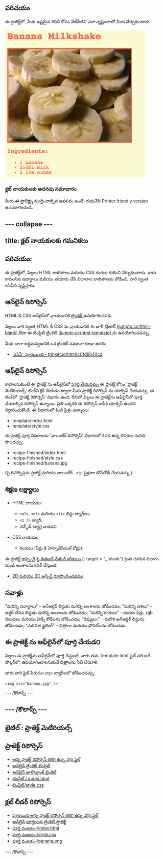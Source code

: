 ## పరిచయం

ఈ ప్రాజెక్ట్‌లో, మీకు ఇష్టమైన రెసిపీ కోసం వెబ్‌పేజీని ఎలా సృష్టించాలో మీరు నేర్చుకుంటారు.

![స్క్రీన్ షాట్](images/recipe-final.png)

### క్లబ్ నాయకులకు అదనపు సమాచారం

మీరు ఈ ప్రాజెక్ట్ను ముద్రించాల్సిన అవసరం ఉంటే, దయచేసి [Printer friendly version](https://projects.raspberrypi.org/en/projects/recipe/print) ఉపయోగించండి.

## \--- collapse \---

## title: క్లబ్ నాయకులకు గమనికలు

## పరిచయం:

ఈ ప్రాజెక్ట్‌లో, పిల్లలు HTML జాబితాలు మరియు CSS రంగుల గురించి నేర్చుకుంటారు. వారు కావలసిన పదార్థాలు మరియు తయారు చేసే విధానాల జాబితాలను జోడించి, వారి స్వంత రెసిపీని సృష్టిస్తారు.

## ఆన్‌లైన్ రిసోర్సెస్

HTML & CSS ఆన్‌లైన్‌లో వ్రాయడానికి [ట్రింకెట్ ](https://trinket.io/) ఉపయోగించ౦డి.

పిల్లలు వారి స్వంత HTML & CSS ను వ్రాయడానికి ఈ ఖాళీ ట్రింకెట్ [ (jumpto.cc/html-blank) ](http://jumpto.cc/html-blank) లేదా ఈ టెంప్లేట్ ట్రింకెట్ [ (jumpto.cc/html-template) ](http://jumpto.cc/html-template) ను ఉపయోగించవచ్చు.

మీకు బాగా అర్థమవ్వడానికి ఒక ట్రింకెట్ నముానా కుాడా ఉ౦ది:

+ ['రెసిపీ' పూర్తయింది - trinket.io/html/c0fd9b40cd](https://trinket.io/html/c0fd9b40cd)

## ఆఫ్‌లైన్ రిసోర్సెస్

కావాలనుకుంటే ఈ ప్రాజెక్ట్ ను ఆఫ్‌లైన్‌లో [ పూర్తి చేయవచ్చు ](https://www.codeclubprojects.org/en-GB/resources/webdev-working-offline/) ఈ ప్రాజెక్ట్ కోసం 'ప్రాజెక్ట్ మెటీరియల్స్' లింక్‌ని క్లిక్ చేయడం ద్వారా మీరు ప్రాజెక్ట్ రిసోర్సెస్ ను యాక్సెస్ చేయవచ్చు. ఈ లింక్‌లో 'ప్రాజెక్ట్ రిసోర్సెస్' విభాగం ఉంది, దీనిలో పిల్లలు ఈ ప్రాజెక్ట్‌ను ఆఫ్‌లైన్‌లో పూర్తి చేయాల్సిన రిసోర్సెస్ ఉన్నాయి. ప్రతి ఒక్కరికి ఈ రిసోర్సెస్ కాపీకి యాక్సిస్ ఉందని నిర్ధారించుకోండి. ఈ విభాగంలో కింది ఫైళ్లు ఉన్నాయి:

+ template/index.html
+ template/style.css

ఈ ప్రాజెక్ట్ పూర్తి వివరాలను 'వాలంటీర్ రిసోర్సెస్' విభాగంలో కి౦ద ఉన్న లి౦కుల ను౦చి పొ౦దచ్చు:

+ recipe-finished/index.html
+ recipe-finished/style.css
+ recipe-finished/banana.jpg

(పై రిసోర్సెస్లను ప్రాజెక్ట్ మరియు వాలంటీర్ `.zip` ఫైళ్లుగా డౌన్‌లోడ్ చేయవచ్చు.)

## శిక్షణ లక్ష్యాలు

+ HTML రాయడం:
    
    + `<ul>`, `<ol>` మరియు `<li>` లిస్టు ట్యాగ్‌లు;
    + ` <1 /> ` ట్యాగ్;
    + నెసె్్టడ్ ట్యాగ్ల వాడడ౦

+ CSS రాయడం:
    
    + రంగులు (పేర్లు & హెక్సాడెసిమల్ కోడ్లు).

ఈ ప్రాజెక్ట్ [ రాస్ప్బెర్రీ పై డిజిటల్ మేకింగ్ కరికులం ](http://rpf.io/curriculum) {: target = "_ blank"} క్రింది చూపిన విభాగం నుండి అంశాలను కవర్ చేస్తుంది:

+ [2D మరియు 3D అస్సేస్ట్ రూపొందించడము](https://www.raspberrypi.org/curriculum/design/creator)

## సవాళ్లు

"మరిన్ని పదార్థాలు" - అన్ఆర్డర్ లిస్టుకు మరిన్ని అంశాలను జోడించడం; "మరిన్ని దశలు" - ఆర్డర్ చేసిన లిస్టుకు మరిన్ని అంశాలను జోడించడం; "మరిన్ని రంగులు" - రంగుల పేర్లు, rgb విలువలు మరియు హెక్స్ కోడ్‌లను జోడించడం; "రివ్యులు:" - మరొక అన్ఆర్డర్ లిస్టును జోడించడం; "మరి౦త స్టైలింగ్" - చిత్రాలు మరియు ఫో౦ట్‌లను జోడించడం.

## ఈ ప్రాజెక్ట్ ను ఆఫ్‌లైన్‌లో పూర్తి చేయడ౦

పిల్లలు ఈ ప్రాజెక్ట్‌ను ఆఫ్‌లైన్‌లో పూర్తి చేస్తుంటే, వారు తమ Template.html ఫైల్ వలె అదే ఫోల్డర్‌లో, ఉపయోగించాలనుకునే చిత్రాలను సేవ్ చేయాలి.

వారు వారి ఫైల్ పేరును`<img>` ట్యాగ్‌లలో జోడించవచ్చు:

    <img src="banana.jpg" />
    

\--- /కొలాప్స్ \--- 

## \--- /కొలాప్స్ \--- 

## టైటిల్ : ప్రాజెక్ట్ మెటీరియల్స్

## ప్రాజెక్ట్ రిసోర్సెస్

+ [అన్ని ప్రాజెక్ట్ రిసోర్సెస్ కలిగి ఉన్న .zip ఫైల్](https://rpf.io/p/en/recipe-go)
+ [ఆన్‌లైన్ ట్రింకెట్ టెంప్లేట్](http://jumpto.cc/trinket-template)
+ [ఆన్‌లైన్ ఖాళీ/బ్లాంక్ ట్రింకెట్](http://jumpto.cc/trinket-blank)
+ [టెంప్లేట్ / index.html](resources/template-index.html)
+ [టెంప్లేట్/style.css](resources/template-style.css)

## క్లబ్ లీడర్ రిసోర్సెస్

+ [పూర్తయిన అన్ని ప్రాజెక్ట్ రిసోర్సెస్ కలిగి ఉన్న .zip ఫైల్](https://rpf.io/p/en/recipe-go)
+ [ఆన్‌లైన్ పూర్తయిన ట్రింకెట్ ప్రాజెక్ట్](https://trinket.io/html/c0fd9b40cd)
+ [పూర్తి వంటకం-/index.html](resources/recipe-finished-index.html)
+ [పూర్తి వంటకం-/style.css](resources/recipe-finished-style.css)
+ [పూర్తి వంటకం-/banana.png](resources/recipe-finished-banana.png)

\--- /కొలాప్స్ \---